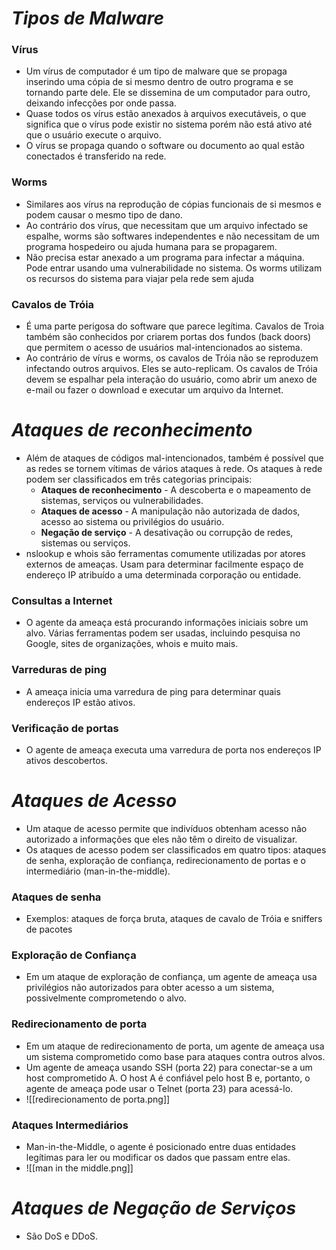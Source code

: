 # *Tipos de Malware*

### **Vírus**

- Um vírus de computador é um tipo de malware que se propaga inserindo uma cópia de si mesmo dentro de outro programa e se tornando parte dele. Ele se dissemina de um computador para outro, deixando infecções por onde passa.
- Quase todos os vírus estão anexados à arquivos executáveis, o que significa que o vírus pode existir no sistema porém não está ativo até que o usuário execute o arquivo. 
- O vírus se propaga quando o software ou documento ao qual estão conectados é transferido na rede. 

### **Worms**

- Similares aos vírus na reprodução de cópias funcionais de si mesmos e podem causar o mesmo tipo de dano.
- Ao contrário dos vírus, que necessitam que um arquivo infectado se espalhe, worms são softwares independentes e não necessitam de um programa hospedeiro ou ajuda humana para se propagarem.
- Não precisa estar anexado a um programa para infectar a máquina. Pode entrar usando uma vulnerabilidade no sistema. Os worms utilizam os recursos do sistema para viajar pela rede sem ajuda

### **Cavalos de Tróia**

- É uma parte perigosa do software que parece legítima. Cavalos de Troia também são conhecidos por criarem portas dos fundos (back doors) que permitem o acesso de usuários mal-intencionados ao sistema.
- Ao contrário de vírus e worms, os cavalos de Tróia não se reproduzem infectando outros arquivos. Eles se auto-replicam. Os cavalos de Tróia devem se espalhar pela interação do usuário, como abrir um anexo de e-mail ou fazer o download e executar um arquivo da Internet.

# *Ataques de reconhecimento*

- Além de ataques de códigos mal-intencionados, também é possível que as redes se tornem vítimas de vários ataques à rede. Os ataques à rede podem ser classificados em três categorias principais:
	- **Ataques de reconhecimento** - A descoberta e o mapeamento de sistemas, serviços ou vulnerabilidades.
	- **Ataques de acesso** - A manipulação não autorizada de dados, acesso ao sistema ou privilégios do usuário.
	- **Negação de serviço** - A desativação ou corrupção de redes, sistemas ou serviços.
- nslookup e whois são ferramentas comumente utilizadas por atores externos de ameaças. Usam para determinar facilmente espaço de endereço IP atribuído a uma determinada corporação ou entidade. 

### **Consultas a Internet**

- O agente da ameaça está procurando informações iniciais sobre um alvo. Várias ferramentas podem ser usadas, incluindo pesquisa no Google, sites de organizações, whois e muito mais.

### **Varreduras de ping**

- A ameaça inicia uma varredura de ping para determinar quais endereços IP estão ativos.

### **Verificação de portas**

- O agente de ameaça executa uma varredura de porta nos endereços IP ativos descobertos.

# *Ataques de Acesso*

- Um ataque de acesso permite que indivíduos obtenham acesso não autorizado a informações que eles não têm o direito de visualizar.
- Os ataques de acesso podem ser classificados em quatro tipos: ataques de senha, exploração de confiança, redirecionamento de portas e o intermediário (man-in-the-middle).

### **Ataques de senha**

- Exemplos: ataques de força bruta, ataques de cavalo de Tróia e sniffers de pacotes

### **Exploração de Confiança**

- Em um ataque de exploração de confiança, um agente de ameaça usa privilégios não autorizados para obter acesso a um sistema, possivelmente comprometendo o alvo.

### **Redirecionamento de porta**

- Em um ataque de redirecionamento de porta, um agente de ameaça usa um sistema comprometido como base para ataques contra outros alvos. 
- Um agente de ameaça usando SSH (porta 22) para conectar-se a um host comprometido A. O host A é confiável pelo host B e, portanto, o agente de ameaça pode usar o Telnet (porta 23) para acessá-lo.
- ![[redirecionamento de porta.png]]

### **Ataques Intermediários**

- Man-in-the-Middle, o agente é posicionado entre duas entidades legítimas para ler ou modificar os dados que passam entre elas. 
- ![[man in the middle.png]]

# *Ataques de Negação de Serviços*

- São DoS e DDoS. 